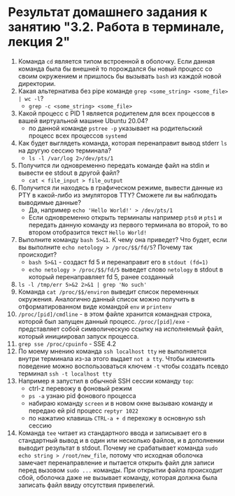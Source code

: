 # Результат домашнего задания к занятию "3.2. Работа в терминале, лекция 2"
1. Команда `cd` является типом встроенной в оболочку. Если данная команда была бы внешней то порождался бы новый процесс со своим окружением и пришлось бы вызывать `bash` из каждой новой директории.
2. Какая альтернатива без pipe команде `grep <some_string> <some_file> | wc -l`?
    * `grep -c <some_string> <some_file>`
3. Какой процесс с PID 1 является родителем для всех процессов в вашей виртуальной машине Ubuntu 20.04?
    * по данной команде `pstree -p` указывает на родительский процесс всех процессов `systemd`
4. Как будет выглядеть команда, которая перенаправит вывод stderr `ls` на другую сессию терминала?
    * `ls -l /var/log 2>/dev/pts/1`
5. Получится ли одновременно передать команде файл на stdin и вывести ее stdout в другой файл? 
    * `cat < file_input > file_output`
6. Получится ли находясь в графическом режиме, вывести данные из PTY в какой-либо из эмуляторов TTY? Сможете ли вы наблюдать выводимые данные?
    * Да, например `echo 'Hello World!' > /dev/pts/1`
    * Если одновременно открыть терминалы например `pts0` и `pts1` и передать данную команду из первого терминала во второй, то во втором отобразится текст `Hello World!`
7. Выполните команду `bash 5>&1`. К чему она приведет? Что будет, если вы выполните `echo netology > /proc/$$/fd/5`? Почему так происходит?
    * `bash 5>&1` - создаст fd 5 и перенаправит его в `stdout (fd=1)`
    * `echo netology > /proc/$$/fd/5` выведет слово `netology` в stdout в который перенаправляет fd 5, ранее созданный
8. `ls -l /tmp/err 5>&2 2>&1 | grep 'No such'`
9. Команда `cat /proc/$$/environ` выведит список переменных окружения. Аналогично данный список можно получить в отформатированном виде командой `env` и `printenv`
10. `/proc/[pid]/cmdline` - в этом файле хранится командная строка, которой был запущен данный процесс. `/proc/[pid]/exe` - представляет собой символическую ссылку на исполняемый файл, который инициировал запуск процесса.
11. `grep sse /proc/cpuinfo` - SSE 4.2
12. По моему мнению команда `ssh localhost tty` не выполняется внутри терминала из-за этого выдает `not a tty`. Чтобы изменить поведение можно воспользоваться ключем `-t` чтобы создать псевдо терминал `ssh -t localhost tty`
13. Например я запустил в обычной SSH сессии команду `top`:
    * ctrl-z перевожу в фоновый режим
    * `ps -a` узнаю pid фонового процесса
    * набираю команду `screen` и в новом окне вызываю команду и передаю ей pid процесс `reptyr 1022`
    * по нажатию клавишь `CTRL-a + d` перехожу в основную ssh сессию
14. Команда `tee` читает из стандартного ввода и записывает его в стандартный вывод и в один или несколько файлов, и в дополнении выводит результат в stdout. Почему не срабатывает команда `sudo echo string > /root/new_file`, потому что исходная оболочка замечает перенаправление и пытается открыть файл для записи перед вызовом `sudo ...` команды. При открытии файла происходит сбой, оболочка даже не вызывает команду, которая должна была записать файл ввиду отсутствия привелегий.